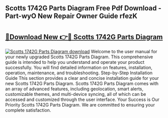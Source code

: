 ## Scotts 1742G Parts Diagram Free Pdf Download - Part-wyO New Repair Owner Guide rfezK

# <h2><a href="http://dfswoa.blite.top/?on=Scotts+1742G+Parts+Diagram">🔗Download New 👉🔴 Scotts 1742G Parts Diagram</a></h2>

[![Scotts 1742G Parts Diagram download](https://i.imgur.com/lujVjoI.png)](http://dfswoa.blite.top/?on=Scotts+1742G+Parts+Diagram)
Welcome to the user manual for your newly upgraded Scotts 1742G Parts Diagram. This comprehensive guide is intended to help you understand and operate your product successfully. You will find detailed information on features, installation, operation, maintenance, and troubleshooting. Step-by-Step Installation Guide This section provides a clear and concise installation guide for your new Scotts 1742G Parts Diagram. Scotts 1742G Parts Diagram comes with an array of advanced features, including geolocation, smart alerts, customizable themes, and multi-device syncing, all of which can be accessed and customized through the user interface. Your Success is Our Priority Scotts 1742G Parts Diagram. We are committed to ensuring your complete satisfaction.
